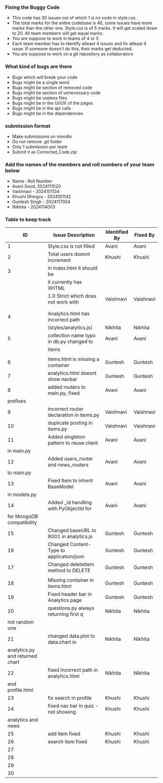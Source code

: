 ### Fixing the Buggy Code

- This code has 30 issues out of which 1 is no code in style.css . 
- The total marks for the entire codebase is 40, some issues have more marks than the other one. Style.css is of 5 marks. It will get scaled down to 20. All team members will get equal marks.
- You are suppose to work in teams of 4 or 5
- Each team member has to identify atleast 4 issues and fix atleast 4 issue. If someone doesn't do this, their marks get deducted.
- You are suppose to work on a git repository as collaborators

### What kind of bugs are there

- Bugs which will break your code
- Bugs might be a single word
- Bugs might be section of removed code
- Bugs might be section of unnecessary code
- Bugs might be useless files
- Bugs might be in the UI/UX of the pages
- Bugs might be in the api calls
- Bugs might be in the dependencies  

### submission format

- Make submissions on moodle
- Do not remove .git folder 
- Only 1 submission per team
- Submit it as Corrected_Code.zip

### Add the names of the members and roll numbers of your team below

- Name : Roll Number
- Avani Sood, 2024111020
- Vaishnavi - 2024101134
- Khushi Dhingra - 2024101142
- Guntesh Singh - 2024117004
- Nikhita - 2024114003

### Table to keep track

| ID  | Issue Description                        | Identified By | Fixed By     |
|-----|------------------------------------------|---------------|--------------|
| 1   | Style.css is not filled                  |    Avani      |    Avani     |
| 2   | Total users doesnt increment             |    Khushi     |    Khushi    |
| 3   | in index.html it should be               |               |              |
|     |   <!DOCTYPE html> it currently has XHTML |               |              |
|     |   1.0 Strict which does not work with    |   Vaishnavi   |   Vaishnavi  |
|     |   <meta charset="ISO-8859-1" />          |               |              |
|     |                                          |               |              |
| 4   | Analytics.html has incorrect path        |               |              |
|     |  (styles/analytics.js)                   |   Nikhita     |   Nikhita    |
| 5   | collection name typo in db.py changed to |     Avani     |    Avani     |             
|     |  items                                   |               |              |
|     |                                          |               |              |
| 6   | items.html is missing a container        |   Guntesh     |   Guntesh    |
| 7   |    analytics.html doesnt show navbar     |   Guntesh     |   Guntesh    |
| 8   |   added routers to main.py, fixed        |   Avani       |     Avani    |
                prefixes                         |               |              |
| 9   | incorrect router declaration in items.py |  Vaishnavi    |   Vaishnavi  |
| 10  | duplicate posting in items.py            |  Vaishnavi    |   Vaishnavi  |
| 11  | Added singleton pattern to reuse client  |    Avani      |    Avani     |
        in  main.py                              |               |              |
| 12  | Added users_router and  news_routers     |    Avani      |    Avani     |
        to main.py                               |               |              |
| 13  |   Fixed Item to inherit BaseModel        |    Avani      |    Avani     |
        in models.py                             |               |              |
| 14  | Added _id handling with PyObjectId for   |    Avani      |    Avani     |
        for MongoDB compatibility                |               |              |                        
| 15  | Changed baseURL to 8001 in analytics.js  |   Guntesh     |   Guntesh    |
| 16  | Changed Content-Type to application/json |   Guntesh     |   Guntesh    |                                      
| 17  | Changed deleteItem method to DELETE      |   Guntesh     |   Guntesh    |
|     | <these changes in items.js>              |               |              |
| 18  | Missing container in items.html          |   Guntesh     |   Guntesh    |                              
| 19  | Fixed header bar in Analytics page       |   Guntesh     |   Guntesh    |                                  
| 20  | questions.py  always returning first q   |   Nikhita     |   Nikhita    |  
        not random one                           |               |              |
| 21  | changed data.plot to data.chart in       |   Nikhita     |   Nikhita    |
        analytics.py  and returned chart         |               |              |
| 22  |  fixed incorrect path in analytics.html  |   Nikhita     |   Nikhita    |
        and profile.html                         |               |              |
| 23  | fix search in profile                    |    Khushi     |    Khushi    |
| 24  | fixed nav bar in quiz - not showing      |    Khushi     |    Khushi    |
        analytics and news                       |               |              |
| 25  |  add item fixed                          |    Khushi     |    Khushi    |
| 26  |  search item fixed                       |    Khushi     |    Khushi    |
| 27  |                                          |               |              |
| 28  |                                          |               |              |
| 29  |                                          |               |              |
| 30  |                                          |               |              |

